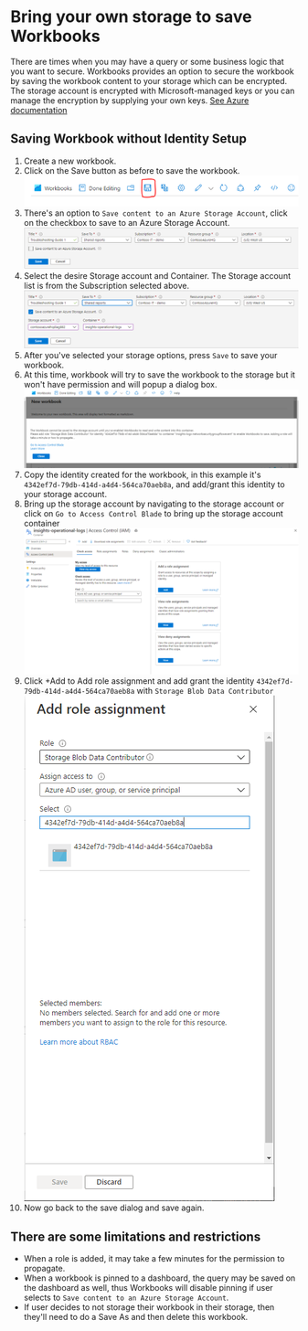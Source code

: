# Bring your own storage to save Workbooks

There are times when you may have a query or some business logic that you want to secure. Workbooks provides an option to secure the workbook by saving the workbook content to your storage which can be encrypted. The storage account is encrypted with Microsoft-managed keys or you can manage the encryption by supplying your own keys. [See Azure documentation](https://docs.microsoft.com/en-us/azure/storage/common/storage-service-encryption)

## Saving Workbook without Identity Setup

1. Create a new workbook.
2. Click on the Save button as before to save the workbook.
    ![Image showing a the saved butoon](../Images/ByosSaveButton.png)
3. There's an option to `Save content to an Azure Storage Account`, click on the checkbox to save to an Azure Storage Account.
    ![Image showing a the saved dialog](../Images/ByosSavedDialogDefault.png)
4. Select the desire Storage account and Container. The Storage account list is from the Subscription selected above.
    ![Image showing a save dialog with storage option](../Images/ByosSavedDialogWithStorage.png)
5. After you've selected your storage options, press `Save` to save your workbook.
6. At this time, workbook will try to save the workbook to the storage but it won't have permission and will popup a dialog box.
    ![Image showing a identity dialog box](../Images/ByosAddIdentityDialog.png)
7. Copy the identity created for the workbook, in this example it's `4342ef7d-79db-414d-a4d4-564ca70aeb8a`, and add/grant this identity to your storage account.
8. Bring up the storage account by navigating to the storage account or click on `Go to Access Control Blade` to bring up the storage account container
![Image showing storage account container](../Images/ByosContainerAccessControl.png)
9. Click +Add to Add role assignment and add grant the identity `4342ef7d-79db-414d-a4d4-564ca70aeb8a` with `Storage Blob Data Contributor`
![Image showing storage account container](../Images/ByosAddRoleAssignment.png)
10. Now go back to the save dialog and save again.


## There are some limitations and restrictions
+ When a role is added, it may take a few minutes for the permission to propagate.
+ When a workbook is pinned to a dashboard, the query may be saved on the dashboard as well, thus Workbooks will disable pinning if user selects to `Save content to an Azure Storage Account`.
+ If user decides to not storage their workbook in their storage, then they'll need to do a Save As and then delete this workbook.